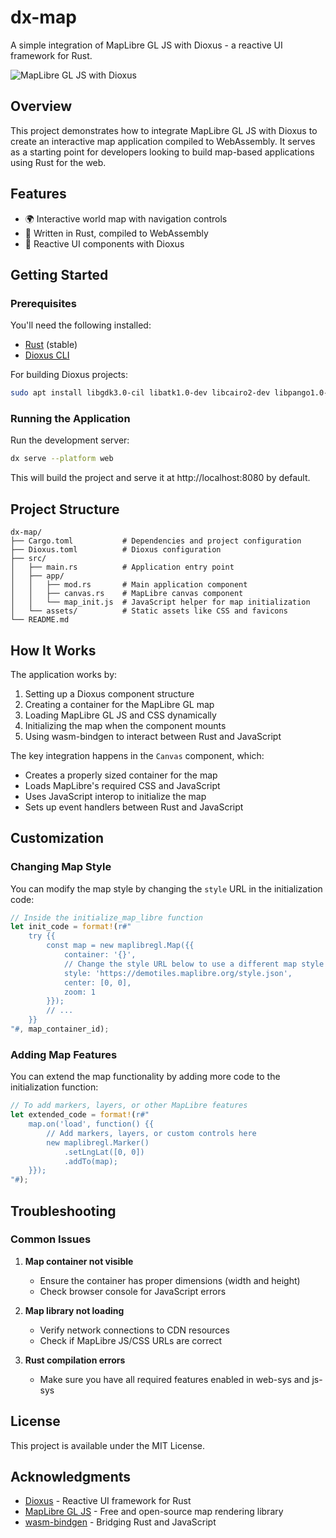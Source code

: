 # dx-map

A simple integration of MapLibre GL JS with Dioxus - a reactive UI framework for Rust.

![MapLibre GL JS with Dioxus](https://github.com/user-attachments/assets/df55c43f-053c-4535-ba5d-0762b0c06055)

## Overview

This project demonstrates how to integrate MapLibre GL JS with Dioxus to create an interactive map application compiled to WebAssembly. It serves as a starting point for developers looking to build map-based applications using Rust for the web.

## Features

- 🌍 Interactive world map with navigation controls
- 🦀 Written in Rust, compiled to WebAssembly
- 🔄 Reactive UI components with Dioxus

## Getting Started

### Prerequisites

You'll need the following installed:

- [Rust](https://www.rust-lang.org/tools/install) (stable)
- [Dioxus CLI](https://dioxuslabs.com/docs/0.4/guide/en/installation.html)

For building Dioxus projects:
```bash
sudo apt install libgdk3.0-cil libatk1.0-dev libcairo2-dev libpango1.0-dev libgdk-pixbuf2.0-dev libsoup-3.0-dev libjavascriptcoregtk-4.1-dev libwebkit2gtk-4.1-dev libxdo-dev -y
```

### Running the Application

Run the development server:

```bash
dx serve --platform web
```

This will build the project and serve it at http://localhost:8080 by default.

## Project Structure

```
dx-map/
├── Cargo.toml           # Dependencies and project configuration
├── Dioxus.toml          # Dioxus configuration
├── src/
│   ├── main.rs          # Application entry point
│   ├── app/
│   │   ├── mod.rs       # Main application component
│   │   ├── canvas.rs    # MapLibre canvas component
│   │   └── map_init.js  # JavaScript helper for map initialization
│   └── assets/          # Static assets like CSS and favicons
└── README.md
```

## How It Works

The application works by:

1. Setting up a Dioxus component structure
2. Creating a container for the MapLibre GL map
3. Loading MapLibre GL JS and CSS dynamically
4. Initializing the map when the component mounts
5. Using wasm-bindgen to interact between Rust and JavaScript

The key integration happens in the `Canvas` component, which:
- Creates a properly sized container for the map
- Loads MapLibre's required CSS and JavaScript
- Uses JavaScript interop to initialize the map
- Sets up event handlers between Rust and JavaScript

## Customization

### Changing Map Style

You can modify the map style by changing the `style` URL in the initialization code:

```rust
// Inside the initialize_map_libre function
let init_code = format!(r#"
    try {{
        const map = new maplibregl.Map({{
            container: '{}',
            // Change the style URL below to use a different map style
            style: 'https://demotiles.maplibre.org/style.json',
            center: [0, 0],
            zoom: 1
        }});
        // ...
    }}
"#, map_container_id);
```

### Adding Map Features

You can extend the map functionality by adding more code to the initialization function:

```rust
// To add markers, layers, or other MapLibre features
let extended_code = format!(r#"
    map.on('load', function() {{
        // Add markers, layers, or custom controls here
        new maplibregl.Marker()
            .setLngLat([0, 0])
            .addTo(map);
    }});
"#);
```

## Troubleshooting

### Common Issues

1. **Map container not visible**
   - Ensure the container has proper dimensions (width and height)
   - Check browser console for JavaScript errors

2. **Map library not loading**
   - Verify network connections to CDN resources
   - Check if MapLibre JS/CSS URLs are correct

3. **Rust compilation errors**
   - Make sure you have all required features enabled in web-sys and js-sys

## License

This project is available under the MIT License.

## Acknowledgments

- [Dioxus](https://dioxuslabs.com) - Reactive UI framework for Rust
- [MapLibre GL JS](https://maplibre.org) - Free and open-source map rendering library
- [wasm-bindgen](https://github.com/rustwasm/wasm-bindgen) - Bridging Rust and JavaScript
